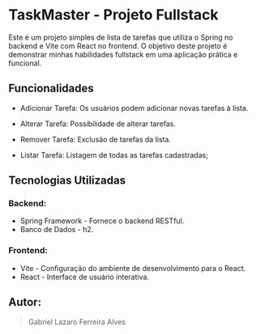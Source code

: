 # TaskMaster - Projeto Fullstack
Este é um projeto simples de lista de tarefas que utiliza o Spring no backend e Vite com React no frontend. O objetivo deste projeto é demonstrar minhas habilidades fullstack em uma aplicação prática e funcional.

## Funcionalidades
- Adicionar Tarefa: Os usuários podem adicionar novas tarefas à lista.

- Alterar Tarefa: Possibilidade de alterar tarefas.

- Remover Tarefa: Exclusão de tarefas da lista.

- Listar Tarefa: Listagem de todas as tarefas cadastradas;

## Tecnologias Utilizadas

### Backend:
- Spring Framework - Fornece o backend RESTful.
- Banco de Dados - h2.

### Frontend:
- Vite - Configuração do ambiente de desenvolvimento para o React.
- React - Interface de usuário interativa.

## Autor:
  > Gabriel Lazaro Ferreira Alves
